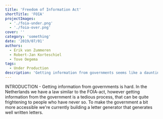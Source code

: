```yaml
---
title: 'Freedom of Information Act'
shortTitle: 'FOIA'
projectImages:
  - './foia-under.png'
  - './foia-over.png'
cover: ''
category: 'something'
date: '2019/07/01'
authors:
  - Erik van Zummeren
  - Robert-Jan Korteschiel
  - Tove Oegema
tags:
  - Under Production
description: 'Getting information from governments seems like a daunting task. The blinking cursor on an empty document makes you wonder where to start, but what if there was a form to help you along? In this project we search for the right format to make the Dutch FOIA act more easily accessible.'
---
```


INTRODUCTION - Getting information from governments is hard. In the Netherlands we have a law similar to the FOIA-act, however getting information from the government is a tedious process, that can be quite frightening to people who have never so. To make the government a bit more accessible we're currently building a letter generator that generates well written letters. 